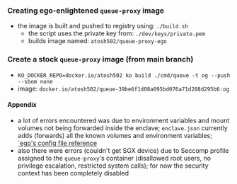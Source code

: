 ### Creating ego-enlightened `queue-proxy` image
- the image is built and pushed to registry using: `./build.sh`
    - the script uses the private key from: `./dev/keys/private.pem`
    - builds image named: `atosh502/queue-proxy-ego`

### Create a stock `queue-proxy` image (from main branch)
- `KO_DOCKER_REPO=docker.io/atosh502 ko build ./cmd/queue -t og --push --sbom none`
- image: `docker.io/atosh502/queue-39be6f1d08a095bd076a71d288d295b6:og`

#### Appendix
- a lot of errors encountered was due to environment variables and mount volumes not being forwarded inside the enclave; `enclave.json` currently adds (forwards) all the known volumes and environment variables; [`ego's config file reference](https://docs.edgeless.systems/ego/reference/config)
- also there were errors (couldn't get SGX device) due to Seccomp profile assigned to the `queue-proxy`'s container (disallowed root users, no privilege escalation, restricted system calls); for now the security context has been completely disabled
